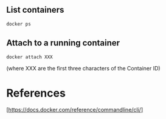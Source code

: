 ## List containers
```bash
docker ps
```

## Attach to a running container
```bash
docker attach XXX
```
(where XXX are the first three characters of the Container ID)


# References

[https://docs.docker.com/reference/commandline/cli/]
